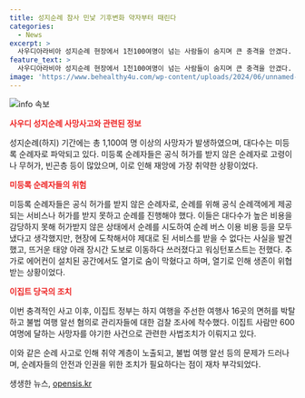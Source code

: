 ```yaml
---
title: 성지순례 참사 민낯 기후변화 약자부터 때린다
categories:
  - News
excerpt: >
  사우디아라비아 성지순례 현장에서 1천100여명이 넘는 사람들이 숨지며 큰 충격을 안겼다. 대다수가 미등록 순례자로 무허가로 순례를 시도하다가 숨졌는데, 이들은 험난한 여행을 감당할 돈도 없어 사기에 당하기도 했다. 특히 빈국 출신인 순례자들은 고통 받았으며, 폭염으로인해 52도까지 오르는 온도에서 순례하다 쓰러지기도 했다. 사우디 당국이 제대로 된 서비스를 제공하지 않았고, 미등록 순례자들은 도움 거부당하기도 했다. 사망자 수가 늘면서 이집트 정부는 순례 주선 여행사들에게 사법조치를 취할 예정이다.
feature_text: >
  사우디아라비아 성지순례 현장에서 1천100여명이 넘는 사람들이 숨지며 큰 충격을 안겼다. 대다수가 미등록 순례자로 무허가로 순례를 시도하다가 숨졌는데, 이들은 험난한 여행을 감당할 돈도 없어 사기에 당하기도 했다. 특히 빈국 출신인 순례자들은 고통 받았으며, 폭염으로인해 52도까지 오르는 온도에서 순례하다 쓰러지기도 했다. 사우디 당국이 제대로 된 서비스를 제공하지 않았고, 미등록 순례자들은 도움 거부당하기도 했다. 사망자 수가 늘면서 이집트 정부는 순례 주선 여행사들에게 사법조치를 취할 예정이다.
image: 'https://www.behealthy4u.com/wp-content/uploads/2024/06/unnamed-file.png'
---
```


<p><img src="https://www.behealthy4u.com/wp-content/uploads/2024/06/unnamed-file.png" alt="info 속보" /></p>

<p><b><span style="color: #ee2323;">사우디 성지순례 사망사고와 관련된 정보</span></b></p>

<p>성지순례(하지) 기간에는 총 1,100여 명 이상의 사망자가 발생하였으며, 대다수는 미등록 순례자로 파악되고 있다. 미등록 순례자들은 공식 허가를 받지 않은 순례자로 고령이나 무허가, 빈곤층 등이 많았으며, 이로 인해 재앙에 가장 취약한 상황이었다.</p>

<p><b><span style="color: #ee2323;">미등록 순례자들의 위험</span></b></p>

<p>미등록 순례자들은 공식 허가를 받지 않은 순례자로, 순례를 위해 공식 순례객에게 제공되는 서비스나 허가를 받지 못하고 순례를 진행해야 했다. 이들은 대다수가 높은 비용을 감당하지 못해 허가받지 않은 상태에서 순례를 시도하여 순례 버스 이용 비용 등을 모두 냈다고 생각했지만, 현장에 도착해서야 제대로 된 서비스를 받을 수 없다는 사실을 발견했고, 뜨거운 태양 아래 장시간 도보로 이동하다 쓰러졌다고 워싱턴포스트는 전했다. 추가로 에어컨이 설치된 공간에서도 열기로 숨이 막혔다고 하며, 열기로 인해 생존이 위협받는 상황이었다.</p>

<p><b><span style="color: #ee2323;">이집트 당국의 조치</span></b></p>

<p>이번 충격적인 사고 이후, 이집트 정부는 하지 여행을 주선한 여행사 16곳의 면허를 박탈하고 불법 여행 알선 혐의로 관리자들에 대한 검찰 조사에 착수했다. 이집트 사람만 600여명에 달하는 사망자를 야기한 사건으로 관련한 사법조치가 이뤄지고 있다.</p>

<p>이와 같은 순례 사고로 인해 취약 계층이 노출되고, 불법 여행 알선 등의 문제가 드러나며, 순례자들의 안전과 인권을 위한 조치가 필요하다는 점이 재차 부각되었다.</p>
생생한 뉴스, <a href="https://opensis.kr" rel="dofollow">opensis.kr</a>


